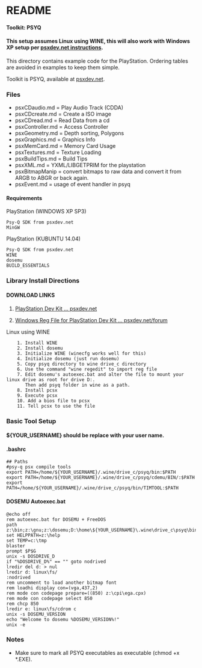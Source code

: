 # README

#### Toolkit: PSYQ

#### This setup assumes Linux using WINE, this will also work with Windows XP setup per [psxdev.net instructions](http://www.psxdev.net/help/psyq_install.html).

This directory contains example code for the PlayStation. Ordering tables are avoided in examples to keep them simple.

Toolkit is PSYQ, available at [psxdev.net](http://www.psxdev.net/downloads.html).

### Files

* psxCDaudio.md    = Play Audio Track (CDDA)
* psxCDcreate.md   = Create a ISO image
* psxCDread.md     = Read Data from a cd
* psxController.md = Access Controller
* psxGeometry.md   = Depth sorting, Polygons
* psxGraphics.md   = Graphics Info
* psxMemCard.md    = Memory Card Usage
* psxTextures.md   = Texture Loading
* psxBuildTips.md  = Build Tips
* psxXML.md	   = YXML/LIBGETPRIM for the playstation
* psxBitmapManip   = convert bitmaps to raw data and convert it from ARGB to ABGR or back again.
* psxEvent.md	   = usage of event handler in psyq

#### Requirements

PlayStation (WINDOWS XP SP3)

	Psy-Q SDK from psxdev.net
	MinGW
	
PlayStation (KUBUNTU 14.04)

	Psy-Q SDK from psxdev.net
	WINE
	dosemu
	BUILD_ESSENTIALS

### Library Install Directions

#### DOWNLOAD LINKS
   1. [PlayStation Dev Kit ... psxdev.net](http://www.psxdev.net/downloads.html)

   2. [Windows Reg File for PlayStation Dev Kit ... psxdev.net/forum](http://www.psxdev.net/forum/viewtopic.php?f=49&t=206)

Linux using WINE

        1. Install WINE
        2. Install dosemu 
        3. Initialize WINE (winecfg works well for this)
        4. Initialize dosemu (just run dosemu)
        5. Copy psyq directory to wine drive_c directory
        6. Use the command "wine regedit" to import reg file
        7. Edit dosemu's autoexec.bat and alter the file to mount your linux drive as root for drive D:.
           Then add psyq folder in wine as a path.
        8. Install pcsx
        9. Execute pcsx
        10. Add a bios file to pcsx
        11. Tell pcsx to use the file

### Basic Tool Setup

#### ${YOUR_USERNAME} should be replace with your user name.

#### .bashrc
```
## Paths
#psy-q psx compile tools
export PATH=/home/${YOUR_USERNAME}/.wine/drive_c/psyq/bin:$PATH
export PATH=/home/${YOUR_USERNAME}/.wine/drive_c/psyq/cdemu/BIN/:$PATH
export PATH=/home/${YOUR_USERNAME}/.wine/drive_c/psyq/bin/TIMTOOL:$PATH
```

#### DOSEMU Autoexec.bat
```
@echo off
rem autoexec.bat for DOSEMU + FreeDOS
path z:\bin;z:\gnu;z:\dosemu;D:\home\${YOUR_USERNAME}\.wine\drive_c\psyq\bin;D:\home\${YOUR_USERNAME}\.wine\drive_c\psyq\cdemu$
set HELPPATH=z:\help
set TEMP=c:\tmp
blaster
prompt $P$G
unix -s DOSDRIVE_D
if "%DOSDRIVE_D%" == "" goto nodrived
lredir del d: > nul
lredir d: linux\fs/
:nodrived
rem uncomment to load another bitmap font
rem loadhi display con=(vga,437,2)
rem mode con codepage prepare=((850) z:\cpi\ega.cpx)
rem mode con codepage select 850
rem chcp 850
lredir e: linux\fs/cdrom c
unix -s DOSEMU_VERSION
echo "Welcome to dosemu %DOSEMU_VERSION%!"
unix -e

```

### Notes
* Make sure to mark all PSYQ executables as executable (chmod +x *.EXE).